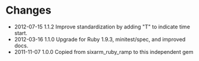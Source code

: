 # Changes

* 2012-07-15 1.1.2 Improve standardization by adding "T" to indicate time start.
* 2012-03-16 1.1.0 Upgrade for Ruby 1.9.3, minitest/spec, and improved docs.
* 2011-11-07 1.0.0 Copied from sixarm_ruby_ramp to this independent gem
